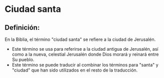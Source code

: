 # Ciudad santa

## Definición: 

En la Biblia, el término "ciudad santa" se refiere a la ciudad de Jerusalén.

* Este término se usa para referirse a la ciudad antigua de Jerusalén,  así como a la nueva, celestial Jerusalén donde Dios morará y reinará entre Su pueblo.
* Este término se puede traducir al combinar los términos para "santa" y  "ciudad" que han sido utilizados en el resto de la traducción.

